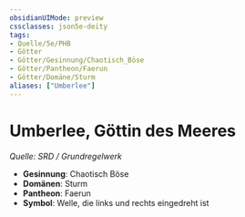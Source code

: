 ```yaml
---
obsidianUIMode: preview
cssclasses: json5e-deity
tags:
- Quelle/5e/PHB
- Götter
- Götter/Gesinnung/Chaotisch_Böse
- Götter/Pantheon/Faerun
- Götter/Domäne/Sturm
aliases: ["Umberlee"]
---
```

# Umberlee, Göttin des Meeres
*Quelle: SRD / Grundregelwerk* 

- **Gesinnung**: Chaotisch Böse
- **Domänen**: Sturm
- **Pantheon**: Faerun
- **Symbol**: Welle, die links und rechts eingedreht ist